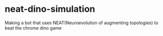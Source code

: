 # neat-dino-simulation
Making a bot that uses NEAT(Neuroevolution of augmenting topologies) to beat the chrome dino game
